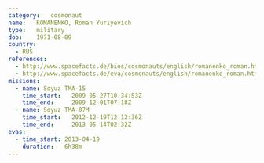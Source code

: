 ```yaml
---
category:	cosmonaut
name:	ROMANENKO, Roman Yuriyevich 
type:	military
dob:	1971-08-09
country:
  - RUS
references:
  - http://www.spacefacts.de/bios/cosmonauts/english/romanenko_roman.htm
  - http://www.spacefacts.de/eva/cosmonauts/english/romanenko_roman.htm
missions:
  - name: Soyuz TMA-15
    time_start:   2009-05-27T10:34:53Z
    time_end:     2009-12-01T07:18Z
  - name: Soyuz TMA-07M
    time_start:   2012-12-19T12:12:36Z
    time_end:     2013-05-14T02:32Z
evas:
  - time_start: 2013-04-19
    duration:   6h38m
---
```

